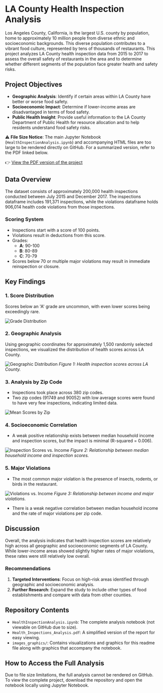 # LA County Health Inspection Analysis

Los Angeles County, California, is the largest U.S. county by population, home to approximately 10 million people from diverse ethnic and socioeconomic backgrounds. This diverse population contributes to a vibrant food culture, represented by tens of thousands of restaurants. This project analyzes LA County health inspection data from 2015 to 2017 to assess the overall safety of restaurants in the area and to determine whether different segments of the population face greater health and safety risks.

## Project Objectives

- **Geographic Analysis**: Identify if certain areas within LA County have better or worse food safety.
- **Socioeconomic Impact**: Determine if lower-income areas are disadvantaged in terms of food safety.
- **Public Health Insight**: Provide useful information to the LA County Department of Public Health for resource allocation and to help residents understand food safety risks.

⚠️ **File Size Notice**: The main Jupyter Notebook (`HealthInspectionAnalysis.ipynb`) and accompanying HTML files are too large to be rendered directly on GitHub. For a summarized version, refer to the PDF linked below.

👉 [View the PDF version of the project](https://github.com/jrkruser/health_inspections/blob/main/Health_Inspections_Analysis.pdf)

## Data Overview

The dataset consists of approximately 200,000 health inspections conducted between July 2015 and December 2017. The inspections dataframe includes 191,371 inspections, while the violations dataframe holds 906,014 health code violations from those inspections.

### Scoring System

- Inspections start with a score of 100 points.
- Violations result in deductions from this score.
- Grades:
  - **A**: 90-100
  - **B**: 80-89
  - **C**: 70-79
- Scores below 70 or multiple major violations may result in immediate reinspection or closure.

## Key Findings

### 1. Score Distribution
Scores below an 'A' grade are uncommon, with even lower scores being exceedingly rare.

![Grade Distribution](images_graphics/grade_distribution.png)

### 2. Geographic Analysis
Using geographic coordinates for approximately 1,500 randomly selected inspections, we visualized the distribution of health scores across LA County.

![Geographic Distribution](images_graphics/coordinate_overlay_image.png)
*Figure 1: Health inspection scores across LA County.*

### 3. Analysis by Zip Code
- Inspections took place across 380 zip codes.
- Two zip codes (91749 and 90052) with low average scores were found to have very few inspections, indicating limited data.

![Mean Scores by Zip](images_graphics/mean_scores_by_zip.png)

### 4. Socioeconomic Correlation
- A weak positive relationship exists between median household income and inspection scores, but the impact is minimal (R-squared = 0.006).

![Inspection Scores vs. Income](images_graphics/inspection_scores_income.png)
*Figure 2: Relationship between median household income and inspection scores.*

### 5. Major Violations
- The most common major violation is the presence of insects, rodents, or birds in the restaurant.

![Violations vs. Income](images_graphics/violations_vs_income.png)
*Figure 3: Relationship between income and major violations.*

- There is a weak negative correlation between median household income and the rate of major violations per zip code.

## Discussion

Overall, the analysis indicates that health inspection scores are relatively high across all geographic and socioeconomic segments of LA County. While lower-income areas showed slightly higher rates of major violations, these rates were still relatively low overall.

### Recommendations
1. **Targeted Interventions**: Focus on high-risk areas identified through geographic and socioeconomic analysis.
2. **Further Research**: Expand the study to include other types of food establishments and compare with data from other counties.

## Repository Contents

- `HealthInspectionAnalysis.ipynb`: The complete analysis notebook (not viewable on GitHub due to size).
- `Health_Inspections_Analysis.pdf`: A simplified version of the report for easy viewing.
- `images_graphics/`: Contains visualizations and graphics for this readme file along with graphics that accompany the notebook.

## How to Access the Full Analysis

Due to file size limitations, the full analysis cannot be rendered on GitHub. To view the complete project, download the repository and open the notebook locally using Jupyter Notebook.


